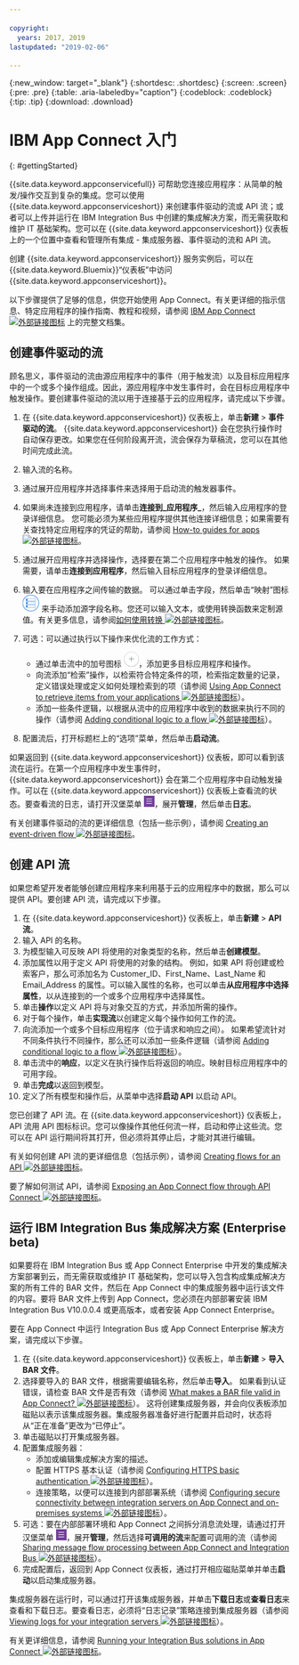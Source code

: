 ```yaml
---

copyright:
  years: 2017, 2019
lastupdated: "2019-02-06"

---
```


{:new_window: target="_blank"}
{:shortdesc: .shortdesc}
{:screen: .screen}
{:pre: .pre}
{:table: .aria-labeledby="caption"}
{:codeblock: .codeblock}
{:tip: .tip} 
{:download: .download}


# IBM App Connect 入门
{: #gettingStarted}

{{site.data.keyword.appconservicefull}} 可帮助您连接应用程序：从简单的触发/操作交互到复杂的集成。您可以使用 {{site.data.keyword.appconserviceshort}} 来创建事件驱动的流或 API 流；或者可以上传并运行在 IBM Integration Bus 中创建的集成解决方案，而无需获取和维护 IT 基础架构。您可以在 {{site.data.keyword.appconserviceshort}} 仪表板上的一个位置中查看和管理所有集成 - 集成服务器、事件驱动的流和 API 流。 

创建 {{site.data.keyword.appconserviceshort}} 服务实例后，可以在 {{site.data.keyword.Bluemix}}“仪表板”中访问 {{site.data.keyword.appconserviceshort}}。

以下步骤提供了足够的信息，供您开始使用 App Connect。有关更详细的指示信息、特定应用程序的操作指南、教程和视频，请参阅 [IBM App Connect ![外部链接图标](../../icons/launch-glyph.svg "外部链接图标")](https://developer.ibm.com/integration/docs/app-connect/) 上的完整文档集。

## 创建事件驱动的流

顾名思义，事件驱动的流由源应用程序中的事件（用于触发流）以及目标应用程序中的一个或多个操作组成。因此，源应用程序中发生事件时，会在目标应用程序中触发操作。要创建事件驱动的流以用于连接基于云的应用程序，请完成以下步骤。
1.  在 {{site.data.keyword.appconserviceshort}} 仪表板上，单击**新建** > **事件驱动的流**。
    {{site.data.keyword.appconserviceshort}} 会在您执行操作时自动保存更改。如果您在任何阶段离开流，流会保存为草稿流，您可以在其他时间完成此流。
1.  输入流的名称。
1.  通过展开应用程序并选择事件来选择用于启动流的触发器事件。
1.  如果尚未连接到应用程序，请单击**连接到_应用程序_**，然后输入应用程序的登录详细信息。
    您可能必须为某些应用程序提供其他连接详细信息；如果需要有关查找特定应用程序的凭证的帮助，请参阅 [How-to guides for apps ![外部链接图标](../../icons/launch-glyph.svg "外部链接图标")](https://developer.ibm.com/integration/docs/app-connect/how-to-guides-for-apps/)。
1.  通过展开应用程序并选择操作，选择要在第二个应用程序中触发的操作。
    如果需要，请单击**连接到应用程序**，然后输入目标应用程序的登录详细信息。
1. 输入要在应用程序之间传输的数据。
    可以通过单击字段，然后单击“映射”图标 ![“映射”图标](/images/MappingIcon.jpg) 来手动添加源字段名称。您还可以输入文本，或使用转换函数来定制源值。有关更多信息，请参阅[如何使用转换 ![外部链接图标](../../icons/launch-glyph.svg "外部链接图标")](https://developer.ibm.com/integration/docs/app-connect/faq/#faq_transforms)。
1. 可选：可以通过执行以下操作来优化流的工作方式：
    * 通过单击流中的加号图标 ![“添加应用程序”图标](/images/AddApp.jpg)，添加更多目标应用程序和操作。
    * 向流添加“检索”操作，以检索符合特定条件的项，检索指定数量的记录，定义错误处理或定义如何处理检索到的项（请参阅 [Using App Connect to retrieve items from your applications ![外部链接图标](../../icons/launch-glyph.svg "外部链接图标")](https://developer.ibm.com/integration/docs/app-connect/tutorials-for-ibm-app-connect/using-ibm-app-connect-retrieve-items-applications/)）。
    * 添加一些条件逻辑，以根据从流中的应用程序中收到的数据来执行不同的操作（请参阅 [Adding conditional logic to a flow ![外部链接图标](../../icons/launch-glyph.svg "外部链接图标")](https://developer.ibm.com/integration/docs/app-connect/tutorials-for-ibm-app-connect/adding-conditional-logic-flow/)）。

1. 配置流后，打开标题栏上的“选项”菜单，然后单击**启动流**。

如果返回到 {{site.data.keyword.appconserviceshort}} 仪表板，即可以看到该流在运行。在第一个应用程序中发生事件时，{{site.data.keyword.appconserviceshort}} 会在第二个应用程序中自动触发操作。可以在 {{site.data.keyword.appconserviceshort}} 仪表板上查看流的状态。要查看流的日志，请打开汉堡菜单 ![“汉堡菜单”图标](/images/HamburgerMenuSm.jpg)，展开**管理**，然后单击**日志**。

有关创建事件驱动的流的更详细信息（包括一些示例），请参阅 [Creating an event-driven flow ![外部链接图标](../../icons/launch-glyph.svg "外部链接图标")](https://developer.ibm.com/integration/docs/app-connect/tutorials-for-ibm-app-connect/creating-event-driven-flow/)。

## 创建 API 流

如果您希望开发者能够创建应用程序来利用基于云的应用程序中的数据，那么可以提供 API。要创建 API 流，请完成以下步骤。
1. 在 {{site.data.keyword.appconserviceshort}} 仪表板上，单击**新建** > **API 流**。
1. 输入 API 的名称。
1. 为模型输入可反映 API 将使用的对象类型的名称，然后单击**创建模型**。
1. 添加属性以用于定义 API 将使用的对象的结构。
    例如，如果 API 将创建或检索客户，那么可添加名为 Customer_ID、First_Name、Last_Name 和 Email_Address 的属性。可以输入属性的名称，也可以单击**从应用程序中选择属性**，以从连接到的一个或多个应用程序中选择属性。
1. 单击**操作**以定义 API 将与对象交互的方式，并添加所需的操作。 
1. 对于每个操作，单击**实现流**以创建定义每个操作如何工作的流。 
1. 向流添加一个或多个目标应用程序（位于请求和响应之间）。
    如果希望流针对不同条件执行不同操作，那么还可以添加一些条件逻辑（请参阅 [Adding conditional logic to a flow ![外部链接图标](../../icons/launch-glyph.svg "外部链接图标")](https://developer.ibm.com/integration/docs/app-connect/tutorials-for-ibm-app-connect/adding-conditional-logic-flow/)）。
1. 单击流中的**响应**，以定义在执行操作后将返回的响应。映射目标应用程序中的可用字段。 
1. 单击**完成**以返回到模型。
1. 定义了所有模型和操作后，从菜单中选择**启动 API** 以启动 API。 

您已创建了 API 流。在 {{site.data.keyword.appconserviceshort}} 仪表板上，API 流用 API 图标标识。您可以像操作其他任何流一样，启动和停止这些流。您可以在 API 运行期间将其打开，但必须将其停止后，才能对其进行编辑。

有关如何创建 API 流的更详细信息（包括示例），请参阅 [Creating flows for an API  ![外部链接图标](../../icons/launch-glyph.svg "外部链接图标")](https://developer.ibm.com/integration/docs/app-connect/tutorials-for-ibm-app-connect/creating-flows-api/)。

要了解如何测试 API，请参阅 [Exposing an App Connect flow through API Connect ![外部链接图标](../../icons/launch-glyph.svg "外部链接图标")](https://developer.ibm.com/integration/blog/2017/08/29/exposing-app-connect-flow-api-connect/)。


## 运行 IBM Integration Bus 集成解决方案 (Enterprise beta)

如果要将在 IBM Integration Bus 或 App Connect Enterprise 中开发的集成解决方案部署到云，而无需获取或维护 IT 基础架构，您可以导入包含构成集成解决方案的所有工件的 BAR 文件，然后在 App Connect 中的集成服务器中运行该文件的内容。要将 BAR 文件上传到 App Connect，您必须在内部部署安装 IBM Integration Bus V10.0.0.4 或更高版本，或者安装 App Connect Enterprise。

要在 App Connect 中运行 Integration Bus 或 App Connect Enterprise 解决方案，请完成以下步骤。
1. 在 {{site.data.keyword.appconserviceshort}} 仪表板上，单击**新建** > **导入 BAR 文件**。
1. 选择要导入的 BAR 文件，根据需要编辑名称，然后单击**导入**。
    如果看到认证错误，请检查 BAR 文件是否有效（请参阅 [What makes a BAR file valid in App Connect? ![外部链接图标](../../icons/launch-glyph.svg "外部链接图标")](https://developer.ibm.com/integration/docs/app-connect/tutorials-for-ibm-app-connect/running-your-ibm-integration-bus-solutions-in-ibm-app-connect-enterprise-beta-plan/what-makes-a-bar-file-valid-for-app-connect-app-connect-enterprise-beta)）。
    这将创建集成服务器，并会向仪表板添加磁贴以表示该集成服务器。集成服务器准备好进行配置并启动时，状态将从“正在准备”更改为“已停止”。 
1. 单击磁贴以打开集成服务器。
1. 配置集成服务器：
    * 添加或编辑集成解决方案的描述。
    * 配置 HTTPS 基本认证（请参阅 [Configuring HTTPS basic authentication ![外部链接图标](../../icons/launch-glyph.svg "外部链接图标")](https://developer.ibm.com/integration/docs/app-connect/tutorials-for-ibm-app-connect/running-your-ibm-integration-bus-solutions-in-ibm-app-connect-enterprise-beta-plan/configuring-https-basic-authentication-app-connect-enterprise-beta)）。
    * 连接策略，以便可以连接到内部部署系统（请参阅 [Configuring secure connectivity between integration servers on App Connect and on-premises systems ![外部链接图标](../../icons/launch-glyph.svg "外部链接图标")](https://developer.ibm.com/integration/docs/app-connect/tutorials-for-ibm-app-connect/running-your-ibm-integration-bus-solutions-in-ibm-app-connect-enterprise-beta-plan/configuring-secure-connectivity-between-integration-servers-on-app-connect-and-on-premises-systems-app-connect-enterprise-beta)）。
1. 可选：要在内部部署环境和 App Connect 之间拆分消息流处理，请通过打开汉堡菜单 ![“汉堡菜单”图标](/images/HamburgerMenuSm.jpg)，展开**管理**，然后选择**可调用的流**来配置可调用的流（请参阅 [Sharing message flow processing between App Connect and Integration Bus ![外部链接图标](../../icons/launch-glyph.svg "外部链接图标")](https://developer.ibm.com/integration/docs/app-connect/tutorials-for-ibm-app-connect/running-your-ibm-integration-bus-solutions-in-ibm-app-connect-enterprise-beta-plan/sharing-message-flow-processing-between-app-connect-and-integration-bus-app-connect-enterprise-beta)）。
1. 完成配置后，返回到 App Connect 仪表板，通过打开相应磁贴菜单并单击**启动**以启动集成服务器。

集成服务器在运行时，可以通过打开该集成服务器，并单击**下载日志**或**查看日志**来查看和下载日志。要查看日志，必须将“日志记录”策略连接到集成服务器（请参阅 [Viewing logs for your integration servers ![外部链接图标](../../icons/launch-glyph.svg "外部链接图标")](https://developer.ibm.com/integration/docs/app-connect/tutorials-for-ibm-app-connect/running-your-ibm-integration-bus-solutions-in-ibm-app-connect-enterprise-beta-plan/viewing-logs-for-your-integration-servers-in-app-connect-enterprise-beta)）。

有关更详细信息，请参阅 [Running your Integration Bus solutions in App Connect ![外部链接图标](../../icons/launch-glyph.svg "外部链接图标")](https://developer.ibm.com/integration/docs/app-connect/tutorials-for-ibm-app-connect/running-your-ibm-integration-bus-solutions-in-ibm-app-connect-enterprise-beta-plan)。
